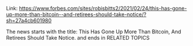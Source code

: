Link: https://www.forbes.com/sites/robisbitts2/2021/02/24/this-has-gone-up-more-than-bitcoin--and-retirees-should-take-notice/?sh=27a4cb601980

The news starts with the title: This Has Gone Up More Than Bitcoin, And Retirees Should Take Notice.
and ends in RELATED TOPICS